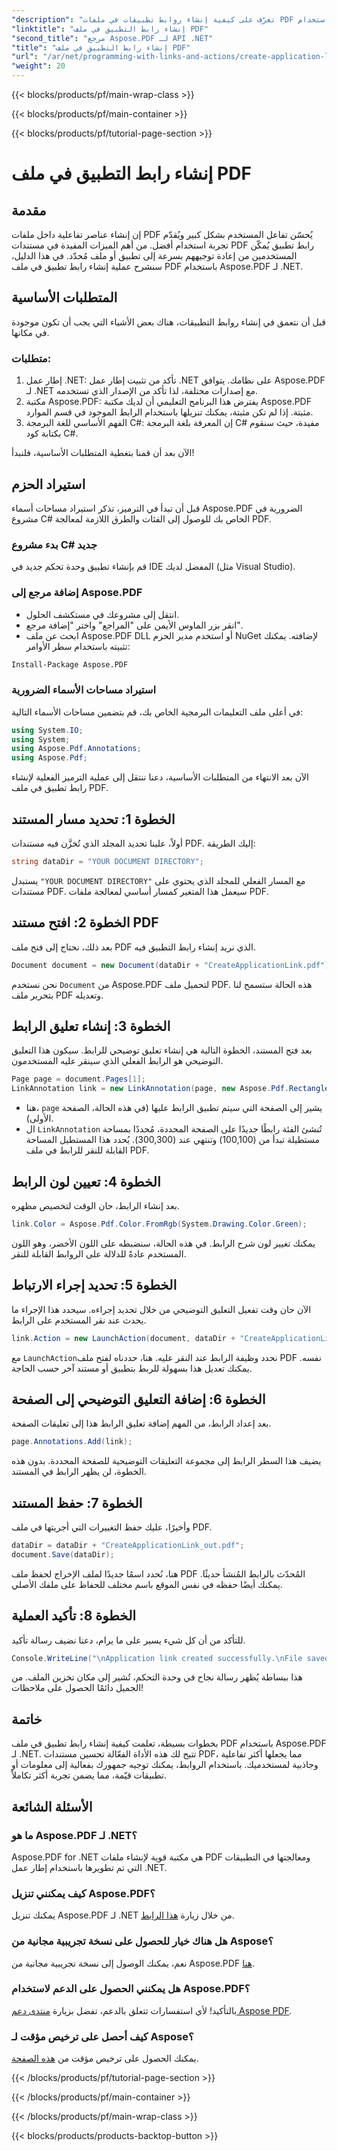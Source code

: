 ```yaml
---
"description": "تعرّف على كيفية إنشاء روابط تطبيقات في ملفات PDF باستخدام Aspose.PDF لـ .NET. دليل خطوة بخطوة لتحسين التفاعل في ملفات PDF."
"linktitle": "إنشاء رابط التطبيق في ملف PDF"
"second_title": "مرجع Aspose.PDF لـ API .NET"
"title": "إنشاء رابط التطبيق في ملف PDF"
"url": "/ar/net/programming-with-links-and-actions/create-application-link/"
"weight": 20
---
```


{{< blocks/products/pf/main-wrap-class >}}

{{< blocks/products/pf/main-container >}}

{{< blocks/products/pf/tutorial-page-section >}}

# إنشاء رابط التطبيق في ملف PDF

## مقدمة

إن إنشاء عناصر تفاعلية داخل ملفات PDF يُحسّن تفاعل المستخدم بشكل كبير ويُقدّم تجربة استخدام أفضل. من أهم الميزات المفيدة في مستندات PDF رابط تطبيق يُمكّن المستخدمين من إعادة توجيههم بسرعة إلى تطبيق أو ملف مُحدّد. في هذا الدليل، سنشرح عملية إنشاء رابط تطبيق في ملف PDF باستخدام Aspose.PDF لـ .NET.

## المتطلبات الأساسية

قبل أن نتعمق في إنشاء روابط التطبيقات، هناك بعض الأشياء التي يجب أن تكون موجودة في مكانها. 

### متطلبات:
1. إطار عمل .NET: تأكد من تثبيت إطار عمل .NET على نظامك. يتوافق Aspose.PDF لـ .NET مع إصدارات مختلفة، لذا تأكد من الإصدار الذي تستخدمه.
2. مكتبة Aspose.PDF: يفترض هذا البرنامج التعليمي أن لديك مكتبة Aspose.PDF مثبتة. إذا لم تكن مثبتة، يمكنك تنزيلها باستخدام الرابط الموجود في قسم الموارد. 
3. الفهم الأساسي للغة البرمجة C#: إن المعرفة بلغة البرمجة C# مفيدة، حيث سنقوم بكتابة كود C#.

الآن بعد أن قمنا بتغطية المتطلبات الأساسية، فلنبدأ!

## استيراد الحزم

قبل أن تبدأ في الترميز، تذكر استيراد مساحات أسماء Aspose.PDF الضرورية في مشروع C# الخاص بك للوصول إلى الفئات والطرق اللازمة لمعالجة PDF.

### بدء مشروع C# جديد
قم بإنشاء تطبيق وحدة تحكم جديد في IDE المفضل لديك (مثل Visual Studio).

### إضافة مرجع إلى Aspose.PDF
- انتقل إلى مشروعك في مستكشف الحلول.
- انقر بزر الماوس الأيمن على "المراجع" واختر "إضافة مرجع".
- ابحث عن ملف Aspose.PDF DLL أو استخدم مدير الحزم NuGet لإضافته. يمكنك تثبيته باستخدام سطر الأوامر:
```bash
Install-Package Aspose.PDF
```

### استيراد مساحات الأسماء الضرورية
في أعلى ملف التعليمات البرمجية الخاص بك، قم بتضمين مساحات الأسماء التالية:
```csharp
using System.IO;
using System;
using Aspose.Pdf.Annotations;
using Aspose.Pdf;
```

الآن بعد الانتهاء من المتطلبات الأساسية، دعنا ننتقل إلى عملية الترميز الفعلية لإنشاء رابط تطبيق في ملف PDF.

## الخطوة 1: تحديد مسار المستند

أولاً، علينا تحديد المجلد الذي تُخزَّن فيه مستندات PDF. إليك الطريقة:

```csharp
string dataDir = "YOUR DOCUMENT DIRECTORY";
```

يستبدل `"YOUR DOCUMENT DIRECTORY"` مع المسار الفعلي للمجلد الذي يحتوي على مستندات PDF. سيعمل هذا المتغير كمسار أساسي لمعالجة ملفات PDF.

## الخطوة 2: افتح مستند PDF

بعد ذلك، نحتاج إلى فتح ملف PDF الذي نريد إنشاء رابط التطبيق فيه.

```csharp
Document document = new Document(dataDir + "CreateApplicationLink.pdf");
```

نحن نستخدم `Document` من Aspose.PDF لتحميل ملف PDF. هذه الحالة ستسمح لنا بتحرير ملف PDF وتعديله.

## الخطوة 3: إنشاء تعليق الرابط

بعد فتح المستند، الخطوة التالية هي إنشاء تعليق توضيحي للرابط. سيكون هذا التعليق التوضيحي هو الرابط الفعلي الذي سينقر عليه المستخدمون.

```csharp
Page page = document.Pages[1];
LinkAnnotation link = new LinkAnnotation(page, new Aspose.Pdf.Rectangle(100, 100, 300, 300));
```

- هنا، `page` يشير إلى الصفحة التي سيتم تطبيق الرابط عليها (في هذه الحالة، الصفحة الأولى).
- ال `LinkAnnotation` تُنشئ الفئة رابطًا جديدًا على الصفحة المحددة، مُحددًا بمساحة مستطيلة تبدأ من (100,100) وتنتهي عند (300,300). يُحدد هذا المستطيل المساحة القابلة للنقر للرابط في ملف PDF.

## الخطوة 4: تعيين لون الرابط

بعد إنشاء الرابط، حان الوقت لتخصيص مظهره.

```csharp
link.Color = Aspose.Pdf.Color.FromRgb(System.Drawing.Color.Green);
```

يمكنك تغيير لون شرح الرابط. في هذه الحالة، سنضبطه على اللون الأخضر، وهو اللون المستخدم عادةً للدلالة على الروابط القابلة للنقر.

## الخطوة 5: تحديد إجراء الارتباط

الآن حان وقت تفعيل التعليق التوضيحي من خلال تحديد إجراءه. سيحدد هذا الإجراء ما يحدث عند نقر المستخدم على الرابط.

```csharp
link.Action = new LaunchAction(document, dataDir + "CreateApplicationLink.pdf");
```

مع `LaunchAction`نحدد وظيفة الرابط عند النقر عليه. هنا، حددناه لفتح ملف PDF نفسه. يمكنك تعديل هذا بسهولة للربط بتطبيق أو مستند آخر حسب الحاجة.

## الخطوة 6: إضافة التعليق التوضيحي إلى الصفحة

بعد إعداد الرابط، من المهم إضافة تعليق الرابط هذا إلى تعليقات الصفحة.

```csharp
page.Annotations.Add(link);
```

يضيف هذا السطر الرابط إلى مجموعة التعليقات التوضيحية للصفحة المحددة. بدون هذه الخطوة، لن يظهر الرابط في المستند.

## الخطوة 7: حفظ المستند

وأخيرًا، عليك حفظ التغييرات التي أجريتها في ملف PDF.

```csharp
dataDir = dataDir + "CreateApplicationLink_out.pdf";
document.Save(dataDir);
```

هنا، نُحدد اسمًا جديدًا لملف الإخراج لحفظ ملف PDF المُحدّث بالرابط المُنشأ حديثًا. يمكنك أيضًا حفظه في نفس الموقع باسم مختلف للحفاظ على ملفك الأصلي.

## الخطوة 8: تأكيد العملية

للتأكد من أن كل شيء يسير على ما يرام، دعنا نضيف رسالة تأكيد.

```csharp
Console.WriteLine("\nApplication link created successfully.\nFile saved at " + dataDir);
```

هذا ببساطة يُظهر رسالة نجاح في وحدة التحكم، تُشير إلى مكان تخزين الملف. من الجميل دائمًا الحصول على ملاحظات!

## خاتمة

بخطوات بسيطة، تعلمت كيفية إنشاء رابط تطبيق في ملف PDF باستخدام Aspose.PDF لـ .NET. تتيح لك هذه الأداة الفعّالة تحسين مستندات PDF، مما يجعلها أكثر تفاعلية وجاذبية لمستخدميك. باستخدام الروابط، يمكنك توجيه جمهورك بفعالية إلى معلومات أو تطبيقات قيّمة، مما يضمن تجربة أكثر تكاملاً.

## الأسئلة الشائعة

### ما هو Aspose.PDF لـ .NET؟  
Aspose.PDF for .NET هي مكتبة قوية لإنشاء ملفات PDF ومعالجتها في التطبيقات التي تم تطويرها باستخدام إطار عمل .NET.

### كيف يمكنني تنزيل Aspose.PDF؟  
يمكنك تنزيل Aspose.PDF لـ .NET من خلال زيارة [هذا الرابط](https://releases.aspose.com/pdf/net/).

### هل هناك خيار للحصول على نسخة تجريبية مجانية من Aspose؟  
نعم، يمكنك الوصول إلى نسخة تجريبية مجانية من Aspose.PDF [هنا](https://releases.aspose.com/).

### هل يمكنني الحصول على الدعم لاستخدام Aspose.PDF؟  
بالتأكيد! لأي استفسارات تتعلق بالدعم، تفضل بزيارة [منتدى دعم Aspose PDF](https://forum.aspose.com/c/pdf/10).

### كيف أحصل على ترخيص مؤقت لـ Aspose؟  
يمكنك الحصول على ترخيص مؤقت من [هذه الصفحة](https://purchase.aspose.com/temporary-license/).

{{< /blocks/products/pf/tutorial-page-section >}}

{{< /blocks/products/pf/main-container >}}

{{< /blocks/products/pf/main-wrap-class >}}

{{< blocks/products/products-backtop-button >}}